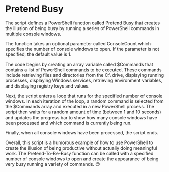 # Pretend Busy

The script defines a PowerShell function called Pretend Busy that creates the illusion of being busy by running a series of PowerShell commands in multiple console windows.

The function takes an optional parameter called ConsoleCount which specifies the number of console windows to open. If the parameter is not specified, the default value is 1.

The code begins by creating an array variable called $Commands that contains a list of PowerShell commands to be executed. These commands include retrieving files and directories from the C:\ drive, displaying running processes, displaying Windows services, retrieving environment variables, and displaying registry keys and values.

Next, the script enters a loop that runs for the specified number of console windows. In each iteration of the loop, a random command is selected from the $Commands array and executed in a new PowerShell process. The script then waits for a random amount of time (between 1 and 10 seconds) and updates the progress bar to show how many console windows have been processed and which command is currently being run.

Finally, when all console windows have been processed, the script ends.

Overall, this script is a humorous example of how to use PowerShell to create the illusion of being productive without actually doing meaningful work. The Pretend-To-Be-Busy function can be called with a specified number of console windows to open and create the appearance of being very busy running a variety of commands. 😊 
